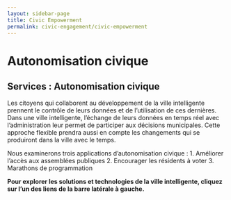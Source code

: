 ```yaml
---
layout: sidebar-page
title: Civic Empowerment
permalink: civic-engagement/civic-empowerment
---
```


# Autonomisation civique

## Services : Autonomisation civique

Les citoyens qui collaborent au développement de la ville intelligente prennent le contrôle de leurs données et de l’utilisation de ces dernières. Dans une ville intelligente, l’échange de leurs données en temps réel avec l’administration leur permet de participer aux décisions municipales. Cette approche flexible prendra aussi en compte les changements qui se produiront dans la ville avec le temps.

Nous examinerons trois applications d’autonomisation civique : 1. Améliorer l’accès aux assemblées publiques 2. Encourager les résidents à voter 3. Marathons de programmation

**Pour explorer les solutions et technologies de la ville intelligente, cliquez sur l’un des liens de la barre latérale à gauche.**

